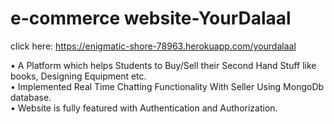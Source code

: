 # e-commerce website-YourDalaal


click here: https://enigmatic-shore-78963.herokuapp.com/yourdalaal

• A Platform which helps Students to Buy/Sell their Second Hand Stuff like books, Designing Equipment etc.<br>
• Implemented Real Time Chatting Functionality With Seller Using MongoDb database.<br>
• Website is fully featured with Authentication and Authorization.<br>


